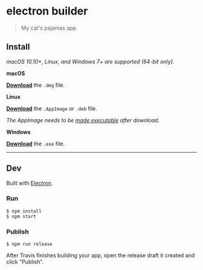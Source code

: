 # electron builder

> My cat&#39;s pajamas app


## Install

*macOS 10.10+, Linux, and Windows 7+ are supported (64-bit only).*

**macOS**

[**Download**](https://github.com/WolfVic/undefined/releases/latest) the `.dmg` file.

**Linux**

[**Download**](https://github.com/WolfVic/undefined/releases/latest) the `.AppImage` or `.deb` file.

*The AppImage needs to be [made executable](http://discourse.appimage.org/t/how-to-make-an-appimage-executable/80) after download.*

**Windows**

[**Download**](https://github.com/WolfVic/undefined/releases/latest) the `.exe` file.


---


## Dev

Built with [Electron](https://electronjs.org).

### Run

```
$ npm install
$ npm start
```

### Publish

```
$ npm run release
```

After Travis finishes building your app, open the release draft it created and click "Publish".

